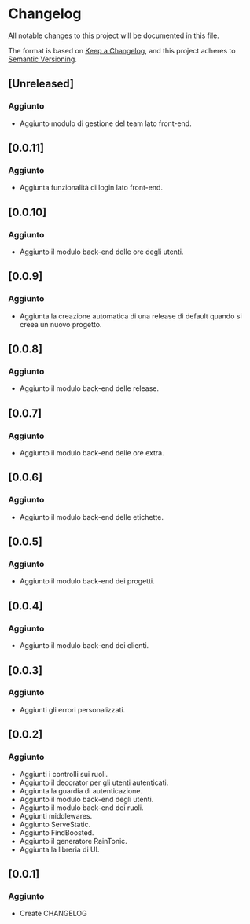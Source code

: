 # Changelog

All notable changes to this project will be documented in this file.

The format is based on [Keep a Changelog](https://keepachangelog.com/en/1.0.0/),
and this project adheres to [Semantic Versioning](https://semver.org/spec/v2.0.0.html).

## [Unreleased]

### Aggiunto

- Aggiunto modulo di gestione del team lato front-end.

## [0.0.11]

### Aggiunto

- Aggiunta funzionalità di login lato front-end.

## [0.0.10]

### Aggiunto

- Aggiunto il modulo back-end delle ore degli utenti.

## [0.0.9]

### Aggiunto

- Aggiunta la creazione automatica di una release di default quando si creea un nuovo progetto.

## [0.0.8]

### Aggiunto

- Aggiunto il modulo back-end delle release.

## [0.0.7]

### Aggiunto

- Aggiunto il modulo back-end delle ore extra.

## [0.0.6]

### Aggiunto

- Aggiunto il modulo back-end delle etichette.

## [0.0.5]

### Aggiunto

- Aggiunto il modulo back-end dei progetti.

## [0.0.4]

### Aggiunto

- Aggiunto il modulo back-end dei clienti.

## [0.0.3]

### Aggiunto

- Aggiunti gli errori personalizzati.

## [0.0.2]

### Aggiunto

- Aggiunti i controlli sui ruoli.
- Aggiunto il decorator per gli utenti autenticati.
- Aggiunta la guardia di autenticazione.
- Aggiunto il modulo back-end degli utenti.
- Aggiunto il modulo back-end dei ruoli.
- Aggiunti middlewares.
- Aggiunto ServeStatic.
- Aggiunto FindBoosted.
- Aggiunto il generatore RainTonic.
- Aggiunta la libreria di UI.

## [0.0.1]

### Aggiunto

- Create CHANGELOG
